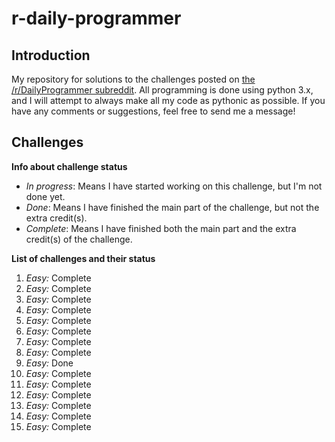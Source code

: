 # r-daily-programmer

## Introduction

My repository for solutions to the challenges posted on [the /r/DailyProgrammer subreddit](http://www.reddit.com/r/DailyProgrammer).
All programming is done using python 3.x, and I will attempt to always make all my code as pythonic as
possible. If you have any comments or suggestions, feel free to send me a message!

## Challenges

**Info about challenge status**

- *In progress*: Means I have started working on this challenge, but I'm not done yet.
- *Done*: Means I have finished the main part of the challenge, but not the extra credit(s).
- *Complete*: Means I have finished both the main part and the extra credit(s) of the challenge.

**List of challenges and their status**

1. *Easy:* Complete
2. *Easy:* Complete
3. *Easy:* Complete
4. *Easy:* Complete
5. *Easy:* Complete
6. *Easy:* Complete
7. *Easy:* Complete
8. *Easy:* Complete
9. *Easy:* Done
10. *Easy:* Complete
11. *Easy:* Complete
12. *Easy:* Complete
13. *Easy:* Complete
14. *Easy:* Complete
15. *Easy:* Complete
